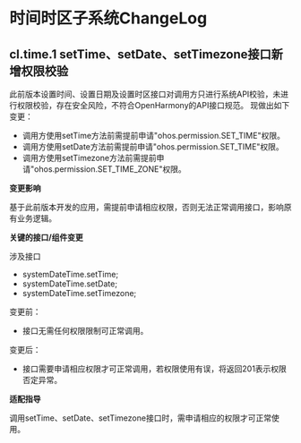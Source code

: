 # 时间时区子系统ChangeLog

## cl.time.1 setTime、setDate、setTimezone接口新增权限校验

此前版本设置时间、设置日期及设置时区接口对调用方只进行系统API校验，未进行权限校验，存在安全风险，不符合OpenHarmony的API接口规范。
现做出如下变更：
  - 调用方使用setTime方法前需提前申请"ohos.permission.SET_TIME"权限。
  - 调用方使用setDate方法前需提前申请"ohos.permission.SET_TIME"权限。
  - 调用方使用setTimezone方法前需提前申请"ohos.permission.SET_TIME_ZONE"权限。

**变更影响**

基于此前版本开发的应用，需提前申请相应权限，否则无法正常调用接口，影响原有业务逻辑。

**关键的接口/组件变更**

涉及接口

  - systemDateTime.setTime;
  - systemDateTime.setDate;
  - systemDateTime.setTimezone;

变更前：
  - 接口无需任何权限限制可正常调用。

变更后：
  - 接口需要申请相应权限才可正常调用，若权限使用有误，将返回201表示权限否定异常。

**适配指导**

调用setTime、setDate、setTimezone接口时，需申请相应的权限才可正常使用。
